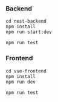 ### Backend

```
cd nest-backend
npm install
npm run start:dev

npm run test
```

### Frontend

```
cd vue-frontend
npm install 
npm run dev

npm run test
```
